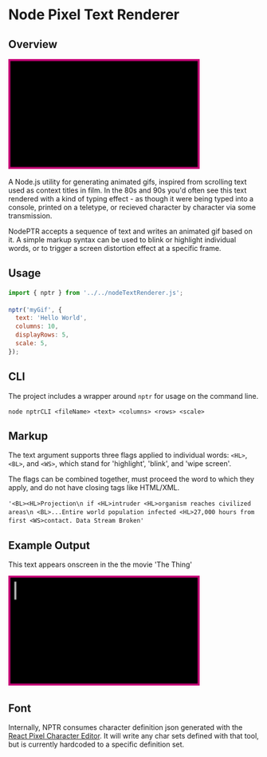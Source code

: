 # Node Pixel Text Renderer

## Overview

<img width="384px" src="PTR/__tests__/control_samples/neuromancer-CS.gif"/>

A Node.js utility for generating animated gifs, inspired from scrolling text used as context titles in film.
In the 80s and 90s you'd often see this text rendered with a kind of typing effect - as though it were being typed into a console, printed on a teletype, or recieved character by character via some transmission.

NodePTR accepts a sequence of text and writes an animated gif based on it. A simple markup syntax can be used to blink or highlight individual words, or to trigger a screen distortion effect at a specific frame.

## Usage

```javascript
import { nptr } from '../../nodeTextRenderer.js';

nptr('myGif', {
  text: 'Hello World',
  columns: 10,
  displayRows: 5,
  scale: 5,
});
```

## CLI

The project includes a wrapper around `nptr` for usage on the command line.

```shell
node nptrCLI <fileName> <text> <columns> <rows> <scale>
```

## Markup

The text argument supports three flags applied to individual words: `<HL>`, `<BL>`, and `<WS>`, which stand for 'highlight', 'blink', and 'wipe screen'.

The flags can be combined together, must proceed the word to which they apply, and do not have closing tags like HTML/XML.

`'<BL><HL>Projection\n if <HL>intruder <HL>organism reaches civilized areas\n <BL>...Entire world population infected <HL>27,000 hours from first <WS>contact. Data Stream Broken'`

## Example Output

This text appears onscreen in the the movie 'The Thing'

<img width="384" src="PTR/__tests__/control_samples/fromTheThingGlitchy-CS.gif" />

## Font

Internally, NPTR consumes character definition json generated with the [React Pixel Character Editor](https://visible-radio.github.io/react-pixel-character-editor/). It will write any char sets defined with that tool, but is currently hardcoded to a specific definition set.
